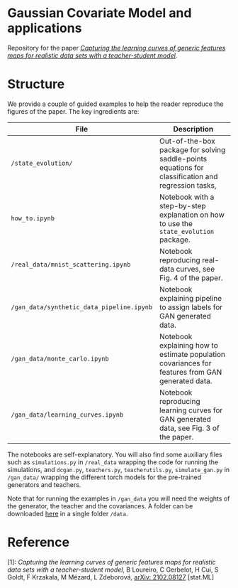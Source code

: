 # Gaussian Covariate Model and applications
Repository for the paper [*Capturing the learning curves of generic features maps for realistic data sets with a teacher-student model*](https://arxiv.org/abs/2102.08127).

# Structure

 We provide a couple of guided examples to help the reader reproduce the figures of the paper. The key ingredients are:

| File                          | Description                                                                                                                                                    |
|-------------------------------|----------------------------------------------------------------------------------------------------------------------------------------------------------------|
| ```/state_evolution/``` | Out-of-the-box package for solving saddle-points equations for classification and regression tasks,      |                               |
| ```how_to.ipynb``` | Notebook with a step-by-step explanation on how to use the `state_evolution` package.                                     |
| ```/real_data/mnist_scattering.ipynb``` | Notebook reproducing real-data curves, see Fig. 4 of the paper.  |
| ```/gan_data/synthetic_data_pipeline.ipynb ```         | Notebook explaining pipeline to assign labels for GAN generated data.                                                               |
| ```/gan_data/monte_carlo.ipynb ```         | Notebook explaining how to estimate population covariances for features from GAN generated data.                                                               |
| ```/gan_data/learning_curves.ipynb ```         | Notebook reproducing learning curves for GAN generated data, see Fig. 3 of the paper.                                                              |

The notebooks are self-explanatory. You will also find some auxiliary files such as `simulations.py` in `/real_data` wrapping the code for running the simulations, and `dcgan.py`, `teachers.py`, `teacherutils.py`, `simulate_gan.py` in `/gan_data/` wrapping the different torch models for the pre-trained generators and teachers.

Note that for running the examples in ```/gan_data``` you will need the weights of the generator, the teacher and the covariances. A folder can be downloaded [here](https://drive.google.com/file/d/1XMm5NDFm3Ol0eqLjvgN5XriQcSNtI3ZN/view?usp=sharing) in a single folder ```/data```.

# Reference

[1]: *Capturing the learning curves of generic features maps for realistic data sets with a teacher-student model*,
B Loureiro, C Gerbelot, H Cui, S Goldt, F Krzakala, M Mézard, L Zdeborová, [arXiv: 2102.08127](https://arxiv.org/abs/2102.08127) [stat.ML]

